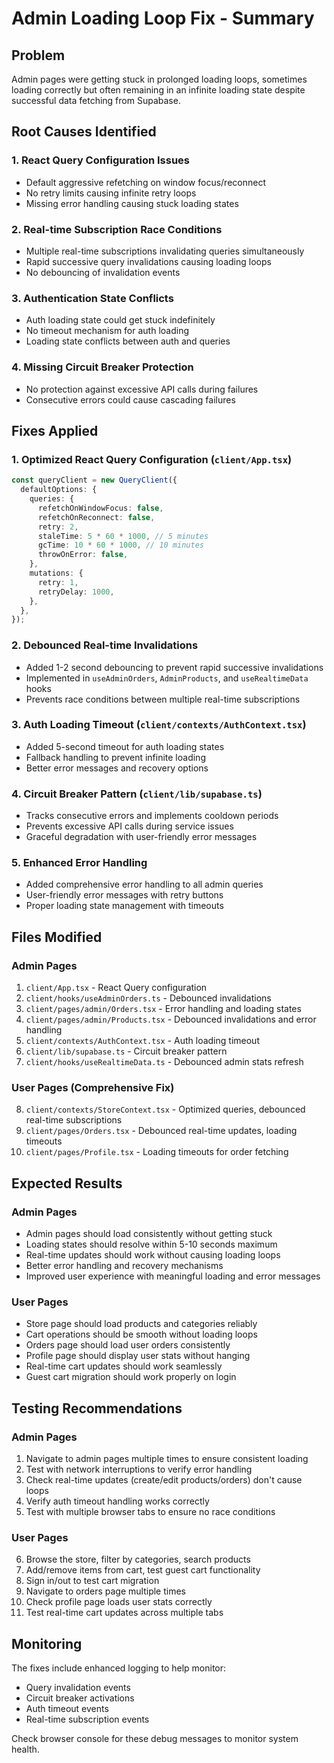 # Admin Loading Loop Fix - Summary

## Problem
Admin pages were getting stuck in prolonged loading loops, sometimes loading correctly but often remaining in an infinite loading state despite successful data fetching from Supabase.

## Root Causes Identified

### 1. React Query Configuration Issues
- Default aggressive refetching on window focus/reconnect
- No retry limits causing infinite retry loops
- Missing error handling causing stuck loading states

### 2. Real-time Subscription Race Conditions
- Multiple real-time subscriptions invalidating queries simultaneously
- Rapid successive query invalidations causing loading loops
- No debouncing of invalidation events

### 3. Authentication State Conflicts
- Auth loading state could get stuck indefinitely
- No timeout mechanism for auth loading
- Loading state conflicts between auth and queries

### 4. Missing Circuit Breaker Protection
- No protection against excessive API calls during failures
- Consecutive errors could cause cascading failures

## Fixes Applied

### 1. Optimized React Query Configuration (`client/App.tsx`)
```typescript
const queryClient = new QueryClient({
  defaultOptions: {
    queries: {
      refetchOnWindowFocus: false,
      refetchOnReconnect: false,
      retry: 2,
      staleTime: 5 * 60 * 1000, // 5 minutes
      gcTime: 10 * 60 * 1000, // 10 minutes
      throwOnError: false,
    },
    mutations: {
      retry: 1,
      retryDelay: 1000,
    },
  },
});
```

### 2. Debounced Real-time Invalidations
- Added 1-2 second debouncing to prevent rapid successive invalidations
- Implemented in `useAdminOrders`, `AdminProducts`, and `useRealtimeData` hooks
- Prevents race conditions between multiple real-time subscriptions

### 3. Auth Loading Timeout (`client/contexts/AuthContext.tsx`)
- Added 5-second timeout for auth loading states
- Fallback handling to prevent infinite loading
- Better error messages and recovery options

### 4. Circuit Breaker Pattern (`client/lib/supabase.ts`)
- Tracks consecutive errors and implements cooldown periods
- Prevents excessive API calls during service issues
- Graceful degradation with user-friendly error messages

### 5. Enhanced Error Handling
- Added comprehensive error handling to all admin queries
- User-friendly error messages with retry buttons
- Proper loading state management with timeouts

## Files Modified

### Admin Pages
1. `client/App.tsx` - React Query configuration
2. `client/hooks/useAdminOrders.ts` - Debounced invalidations
3. `client/pages/admin/Orders.tsx` - Error handling and loading states
4. `client/pages/admin/Products.tsx` - Debounced invalidations and error handling
5. `client/contexts/AuthContext.tsx` - Auth loading timeout
6. `client/lib/supabase.ts` - Circuit breaker pattern
7. `client/hooks/useRealtimeData.ts` - Debounced admin stats refresh

### User Pages (Comprehensive Fix)
8. `client/contexts/StoreContext.tsx` - Optimized queries, debounced real-time subscriptions
9. `client/pages/Orders.tsx` - Debounced real-time updates, loading timeouts
10. `client/pages/Profile.tsx` - Loading timeouts for order fetching

## Expected Results

### Admin Pages
- Admin pages should load consistently without getting stuck
- Loading states should resolve within 5-10 seconds maximum
- Real-time updates should work without causing loading loops
- Better error handling and recovery mechanisms
- Improved user experience with meaningful loading and error messages

### User Pages
- Store page should load products and categories reliably
- Cart operations should be smooth without loading loops
- Orders page should load user orders consistently
- Profile page should display user stats without hanging
- Real-time cart updates should work seamlessly
- Guest cart migration should work properly on login

## Testing Recommendations

### Admin Pages
1. Navigate to admin pages multiple times to ensure consistent loading
2. Test with network interruptions to verify error handling
3. Check real-time updates (create/edit products/orders) don't cause loops
4. Verify auth timeout handling works correctly
5. Test with multiple browser tabs to ensure no race conditions

### User Pages
6. Browse the store, filter by categories, search products
7. Add/remove items from cart, test guest cart functionality
8. Sign in/out to test cart migration
9. Navigate to orders page multiple times
10. Check profile page loads user stats correctly
11. Test real-time cart updates across multiple tabs

## Monitoring

The fixes include enhanced logging to help monitor:
- Query invalidation events
- Circuit breaker activations
- Auth timeout events
- Real-time subscription events

Check browser console for these debug messages to monitor system health.